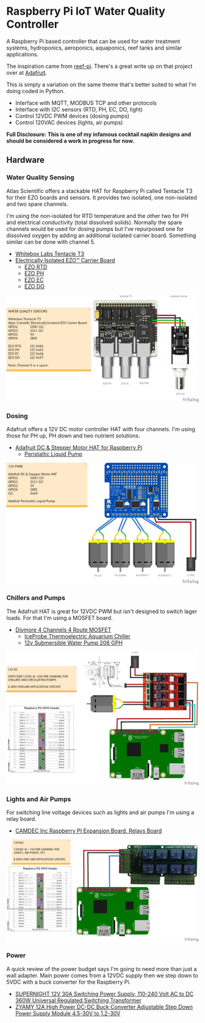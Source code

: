 # Raspberry Pi IoT Water Quality Controller
A Raspberry Pi based controller that can be used for water treatment systems, hydroponics, aeroponics, aquaponics, reef tanks and similar applications.

The inspiration came from [reef-pi](https://github.com/reef-pi/reef-pi). There's a great write up on that project over at [Adafruit](https://learn.adafruit.com/search?q=reef-pi). 

This is simply a variation on the same theme that's better suited to what I'm doing coded in Python. 

* Interface with MQTT, MODBUS TCP and other protocols
* Interface with I2C sensors (RTD, PH, EC, DO, light)
* Control 12VDC PWM devices (dosing pumps)
* Control 120VAC devices (lights, air pumps)

**Full Disclosure: This is one of my infamous cocktail napkin designs and should be considered a work in progress for now.**

## Hardware
### Water Quality Sensing
Atlas Scientific offers a stackable HAT for Raspberry Pi called Tentacle T3 for their EZO boards and sensors. It provides two isolated, one non-isolated and two spare channels. 

I'm using the non-isolated for RTD temperature and the other two for PH and electrical conductivity (total dissolved solids). Normally the spare channels would be used for dosing pumps but I've repurposed one for dissolved oxygen by adding an additional isolated carrier board. Something similar can be done with channel 5.

* [Whitebox Labs Tentacle T3](https://www.atlas-scientific.com/product_pages/components/tentacle-t3.html)
* [Electrically Isolated EZO™ Carrier Board](https://www.atlas-scientific.com/product_pages/components/single_carrier_iso.html)
  * [EZO RTD](https://www.atlas-scientific.com/product_pages/circuits/ezo_rtd.html)
  * [EZO PH](https://www.atlas-scientific.com/product_pages/circuits/ezo_ph.html)
  * [EZO EC](https://www.atlas-scientific.com/product_pages/circuits/ezo_ec.html)
  * [EZO DO](https://www.atlas-scientific.com/product_pages/circuits/ezo_do.html)

![Sensor](/images/hydro_sensor_bb.png)

### Dosing
Adafruit offers a 12V DC motor controller HAT with four channels. I'm using those for PH up, PH down and two nutrient solutions.

* [Adafruit DC & Stepper Motor HAT for Raspberry Pi](https://www.adafruit.com/product/2348)
  * [Peristaltic Liquid Pump](https://www.adafruit.com/product/1150 )

![Dosing](/images/hydro_12V_PWM_bb.png)

### Chillers and Pumps
The Adafruit HAT is great for 12VDC PWM but isn't designed to switch lager loads. For that I'm using a MOSFET board.

* [Diymore 4 Channels 4 Route MOSFET](https://www.amazon.com/Diymore-Channels-MOSFET-Button-Arduino/dp/B01MRQFYJN/ref=asc_df_B01MRQFYJN/?tag=hyprod-20&linkCode=df0&hvadid=198109700569&hvpos=1o3&hvnetw=g&hvrand=1418185042287151470&hvpone=&hvptwo=&hvqmt=&hvdev=c&hvdvcmdl=&hvlocint=&hvlocphy=9007347&hvtargid=pla-385355383830&psc=1)
  * [IceProbe Thermoelectric Aquarium Chiller](https://smile.amazon.com/IceProbe-Thermoelectric-Aquarium-Chiller/dp/B001JSVLBO/ref=cm_cr_arp_d_product_top?ie=UTF8)
  * [12v Submersible Water Pump 206 GPH](https://www.amazon.com/dp/B01816E1YU/ref=psdc_402303011_t2_B01267CT80?th=1)

![Chillers and Pumps](/images/hydro_12V_DC_bb.png)

### Lights and Air Pumps
For switching line voltage devices such as lights and air pumps I'm using a relay board.

* [CAMDEC Inc Raspberry PI Expansion Board, Relays Board](https://www.amazon.com/CAMDEC-Inc-Raspberry-Expansion-Automation/dp/B071ND1FMR/ref=sr_1_1?s=electronics&ie=UTF8&qid=1547461584&sr=1-1&keywords=CAMDEC+Inc)

![Lights and Air Pumps](/images/hydro_120VAC_bb.png)

### Power
A quick review of the power budget says I'm going to need more than just a wall adapter. Main power comes from a 12VDC supply then we step down to 5VDC with a buck converter for the Raspberry Pi.

* [SUPERNIGHT 12V 30A Switching Power Supply, 110-240 Volt AC to DC 360W Universal Regulated Switching Transformer](https://smile.amazon.com/SUPERNIGHT-Switching-Universal-Regulated-Transformer/dp/B01LATMSGS/ref=sr_1_20?ie=UTF8&qid=1547384587&sr=8-20&keywords=12vdc+power+supply)
* [ZYAMY 12A High Power DC-DC Buck Converter Adjustable Step Down Power Supply Module 4.5-30V to 1.2-30V ](https://smile.amazon.com/dp/B07GGRCCRL/ref=sspa_dk_detail_0?psc=1 )
